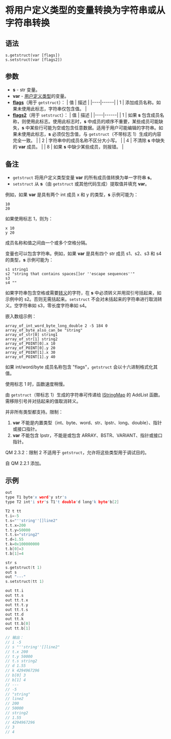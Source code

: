 # 将用户定义类型的变量转换为字符串或从字符串转换

## 语法

```
s.getstruct(var [flags])
s.setstruct(var [flags2])
```

## 参数

- **s** - str 变量。
- **var** - [用户定义类型](../Language/IDP_TYPE.md)的变量。
- **[flags](../Other/IDP_FLAGS.md)**（用于 `getstruct`）：
  | 值 | 描述 |
  |----|------|
  | 1  | 添加成员名称。如果未使用此标志，字符串仅包含值。 |
- **[flags2](../Other/IDP_FLAGS.md)**（用于 `setstruct`）：
  | 值 | 描述 |
  |----|------|
  | 1  | 如果 **s** 包含成员名称，则使用此标志。使用此标志时，**s** 中成员的顺序不重要，某些成员可能缺失，**s** 中某些行可能为空或包含任意数据。适用于用户可能编辑的字符串。如果未使用此标志，**s** 必须仅包含值，与 `getstruct`（不带标志 1）生成的内容完全一致。 |
  | 2  | 字符串中的成员名称不区分大小写。 |
  | 4  | 不清除 **s** 中缺失的 **var** 成员。 |
  | 8  | 如果 **s** 中缺少某些成员，则报错。 |

## 备注

- `getstruct` 将用户定义类型变量 **var** 的所有成员值转换为单一字符串 **s**。
- `setstruct` 从 **s**（由 `getstruct` 或其他代码生成）提取值并填充 **var**。

例如，如果 **var** 是具有两个 int 成员 x 和 y 的类型，**s** 示例可能为：

```
10
20
```

如果使用标志 1，则为：

```
x 10
y 20
```

成员名称和值之间由一个或多个空格分隔。

变量也可以包含字符串。例如，如果 **var** 是具有四个 str 成员 s1、s2、s3 和 s4 的类型，**s** 示例可能为：

```
s1 string1
s2 "string that contains spaces[]or ''escape sequences''"
s3
s4 ""
```

如果字符串包含空格或需要[转义](IDP_S_ESCAPE.md)的字符，在 **s** 中必须转义并用双引号括起来，如示例中的 s2。否则无需括起来。`setstruct` 不会对未括起来的字符串进行取消转义。空字符串如 s3，零长度字符串如 s4。

嵌入数组示例：

```
array_of_int_word_byte_long_double 2 -5 184 0
array_of_byte_also_can_be "string"
array_of_str[0] string1
array_of_str[1] string2
array_of_POINT[0].x 10
array_of_POINT[0].y 20
array_of_POINT[1].x 30
array_of_POINT[1].y 40
```

如果 int/word/byte 成员名称包含 "flags"，`getstruct` 会以十六进制格式化其值。

使用标志 1 时，函数速度稍慢。

由 `getstruct`（带标志 1）生成的字符串可传递给 [IStringMap](../User/IDP_ISTRINGMAP.md) 的 AddList 函数。需移除引号并对括起来的值取消转义。

并非所有类型都支持。限制：
1. **var** 不能是内置类型（int、byte、word、str、lpstr、long、double）、指针或接口指针。
2. **var** 不能包含 lpstr，不能是或包含 ARRAY、BSTR、VARIANT、指针或接口指针。

QM 2.3.2：限制 2 不适用于 `getstruct`，允许将这些类型用于调试目的。

自 QM 2.2.1 添加。

## 示例

```cpp
out
type T1 byte'x word'y str's
type T2 int'i str's T1't double'd long'k byte'b[2]

T2 t tt
t.i=-5
t.s="''string''[]line2"
t.t.x=200
t.t.y=50000
t.t.s="string2"
t.d=1.55
t.k=0x100000000
t.b[0]=3
t.b[1]=4

str s
s.getstruct(t 1)
out s
out "---"
s.setstruct(tt 1)

out tt.i
out tt.s
out tt.t.x
out tt.t.y
out tt.t.s
out tt.d
out tt.k
out tt.b[0]
out tt.b[1]

// 输出：
// i -5
// s "''string''[]line2"
// t.x 200
// t.y 50000
// t.s string2
// d 1.55
// k 4294967296
// b[0] 3
// b[1] 4
// ---
// -5
// "string"
// line2
// 200
// 50000
// string2
// 1.55
// 4294967296
// 3
// 4
```
